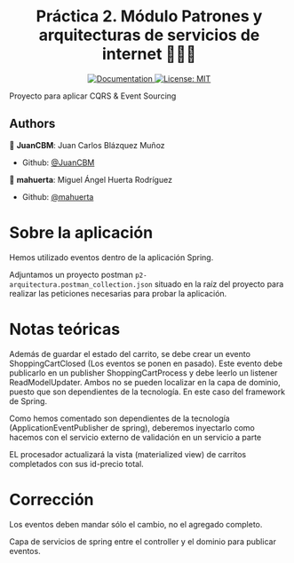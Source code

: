 <h1 align="center">Práctica 2. Módulo Patrones y arquitecturas de servicios de internet 👨🏻‍💻 </h1>

<p align="center">
  <a href="/docs" target="_blank">
    <img alt="Documentation" src="https://img.shields.io/badge/documentation-yes-brightgreen.svg" />
  </a>
  <a href="#" target="_blank">
    <img alt="License: MIT" src="https://img.shields.io/badge/License-MIT-yellow.svg" />
  </a>
</p>

Proyecto para aplicar CQRS & Event Sourcing

## Authors

👤 **JuanCBM**: Juan Carlos Blázquez Muñoz

* Github: [@JuanCBM](https://github.com/JuanCBM)

👤 **mahuerta**: Miguel Ángel Huerta Rodríguez

* Github: [@mahuerta](https://github.com/mahuerta)

# Sobre la aplicación

Hemos utilizado eventos dentro de la aplicación Spring.

Adjuntamos un proyecto postman ``p2-arquitectura.postman_collection.json`` situado en la raíz del
proyecto para realizar las peticiones necesarias para probar la aplicación.

# Notas teóricas

Además de guardar el estado del carrito, se debe crear un evento ShoppingCartClosed (Los eventos se
ponen en pasado). Este evento debe publicarlo en un publisher ShoppingCartProcess y debe leerlo un
listener ReadModelUpdater. Ambos no se pueden localizar en la capa de dominio, puesto que son
dependientes de la tecnología. En este caso del framework de Spring.

Como hemos comentado son dependientes de la tecnología (ApplicationEventPublisher de spring),
deberemos inyectarlo como hacemos con el servicio externo de validación en un servicio a parte

EL procesador actualizará la vista (materialized view) de carritos completados con sus id-precio
total.

# Corrección

Los eventos deben mandar sólo el cambio, no el agregado completo.

Capa de servicios de spring entre el controller y el dominio para publicar eventos.


